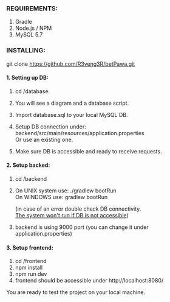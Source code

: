 ### REQUIREMENTS:
1. Gradle
2. Node.js / NPM
3. MySQL 5.7


### INSTALLING:
git clone https://github.com/R3veng3R/betPawa.git

#### 1. Setting up DB:
1. cd /database.
2. You will see a diagram and a database script.
3. Import database.sql to your local MySQL DB.
4. Setup DB connection under: <br>
    backend/src/main/resources/application.properties <br>
    Or use an existing one.
    
5. Make sure DB is accessible and ready to receive requests.


#### 2. Setup backed:
1. cd /backend
2. On UNIX system use: ./gradlew bootRun <br>
   On WINDOWS use: gradlew bootRun
   
   (in case of an error double check DB connectivity. <br>
   <u>The system won't run if DB is not accessible</u>)
   
3. backend is using 9000 port (you can change it under application.properties)
   
   
#### 3. Setup frontend:
1. cd /frontend
2. npm install
3. npm run dev
4. frontend should be accessible under http://localhost:8080/

You are ready to test the project on your local machine.
